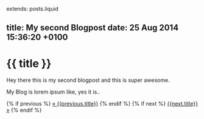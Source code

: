 extends: posts.liquid

title:   My second Blogpost
date:    25 Aug 2014 15:36:20 +0100
---
# {{ title }}

Hey there this is my second blogpost and this is super awesome.

My Blog is lorem ipsum like, yes it is..

{% if previous %}
   <a class="prev" href="/{{previous.path}}">&laquo; {{previous.title}}</a>
 {% endif %}
 {% if next %}
   <a class="next" href="/{{next.path}}">{{next.title}} &raquo;</a>
{% endif %}

